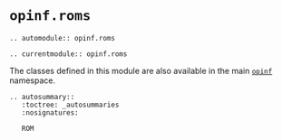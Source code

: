# `opinf.roms`

```{eval-rst}
.. automodule:: opinf.roms

.. currentmodule:: opinf.roms
```

The classes defined in this module are also available in the main [`opinf`](./main.md) namespace.

```{eval-rst}
.. autosummary::
   :toctree: _autosummaries
   :nosignatures:

   ROM
```
